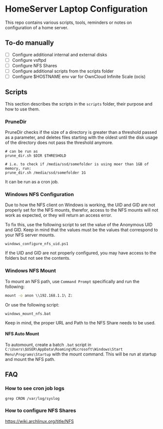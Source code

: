 # HomeServer Laptop Configuration

This repo contains various scripts, tools, reminders or notes on configuration of a home server.

## To-do manually

- [ ] Configure additional internal and external disks
- [ ] Configure vsftpd
- [ ] Configure NFS Shares
- [ ] Configure additional scripts from the scripts folder
- [ ] Configure $HOSTNAME env var for OwnCloud Infinite Scale (ocis)

## Scripts

This section describes the scripts in the `scripts` folder, their purpose and how to use them. 

### PruneDir

PruneDir checks if the size of a directory is greater than a threshold passed as a parameter, and deletes files starting with the oldest until the disk usage of the directory does not pass the threshold anymore. 

```shell
# can be run as
prune_dir.sh $DIR $THRESHOLD

# i.e. to check if /media/ssd/somefolder is using moer than 1GB of memory, run:
prune_dir.sh /media/ssd/somefolder 1G 
```

It can be run as a cron job. 

### Windows NFS Configuration

Due to how the NFS client on Windows is working, the UID and GID are not properly set for the NFS mounts, therefor, access to the NFS mounts will not work as expected, or they will return an access error. 

To fix this, use the following script to set the value of the Anonymous UID and GID. Keep in mind that the values must be the values that correspond to your NFS server mounts. 

```commandline
windows_configure_nfs_uid.ps1
```

If the UID and GID are not properly configured, you may have access to the folders but not see the contents. 

### Windows NFS Mount

To mount an NFS path, use `Command Prompt` specifically and run the following:

```bat
mount -o anon \\192.168.1.1\ Z:
```

Or use the following script:
```
windows_mount_nfs.bat
```

Keep in mind, the proper URL and Path to the NFS Share needs to be used. 

#### NFS Auto Mount

To automount, create a batch `.bat` script in `C:\Users\$USER\AppData\Roaming\Microsoft\Windows\Start Menu\Programs\Startup` with the mount command. This will be run at startup and mount the NFS path. 

## FAQ

### How to see cron job logs
```shell
grep CRON /var/log/syslog
```

### How to configure NFS Shares

https://wiki.archlinux.org/title/NFS
